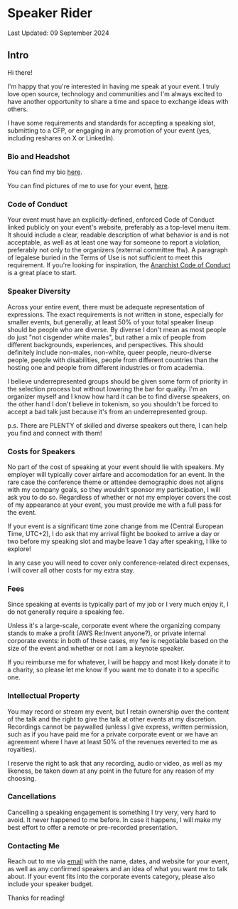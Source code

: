 # Speaker Rider

Last Updated: 09 September 2024

## Intro

Hi there!

I'm happy that you're interested in having me speak at your event. 
I truly love open source, technology and communities and I'm always excited to have another opportunity to share a time and space to exchange ideas with others.

I have some requirements and standards for accepting a speaking slot, submitting to a CFP, or engaging in any promotion of your event (yes, including reshares on X or LinkedIn).

### Bio and Headshot

You can find my bio [here](/public-speaking/home.md).

You can find pictures of me to use for your event, [here](/images/).

### Code of Conduct

Your event must have an explicitly-defined, enforced Code of Conduct linked publicly on your event's website, preferably as a top-level menu item. It should include a clear, readable description of what behavior is and is not acceptable, as well as at least one way for someone to report a violation, preferably not only to the organizers (external committee ftw). 
A paragraph of legalese buried in the Terms of Use is not sufficient to meet this requirement. If you're looking for inspiration, the [Anarchist Code of Conduct](https://web.archive.org/web/20240417125638/https://anarchistcode.com/anarchist-code-of-conduct/view.php) is a great place to start.

### Speaker Diversity

Across your entire event, there must be adequate representation of expressions. The exact requirements is not written in stone, especially for smaller events, but generally, at least 50% of your total speaker lineup should be people who are diverse. By diverse I don't mean as most people do just "not cisgender white males", but rather a mix of people from different backgrounds, experiences, and perspectives. This should definitely include non-males, non-white, queer people, neuro-diverse people, people with disabilities, people from different countries than the hosting one and people from different industries or from academia.

I believe underrepresented groups should be given some form of priority in the selection process but without lowering the bar for quality. 
I'm an organizer myself and I know how hard it can be to find diverse speakers, on the other hand I don't believe in tokenism, so you shouldn't be forced to accept a bad talk just because it's from an underrepresented group.

p.s. There are PLENTY of skilled and diverse speakers out there, I can help you find and connect with them!

### Costs for Speakers

No part of the cost of speaking at your event should lie with speakers. 
My employer will typically cover airfare and accomodation for an event.
In the rare case the conference theme or attendee demographic does not aligns with my company goals, so they wouldn't sponsor my participation, I will ask you to do so. 
Regardless of whether or not my employer covers the cost of my appearance at your event, you must provide me with a full pass for the event.

If your event is a significant time zone change from me (Central European Time, UTC+2), I do ask that my arrival flight be booked to arrive a day or two before my speaking slot and maybe leave 1 day after speaking, I like to explore!

In any case you will need to cover only conference-related direct expenses, I will cover all other costs for my extra stay.

### Fees

Since speaking at events is typically part of my job or I very much enjoy it, I do not generally require a speaking fee.

Unless it's a large-scale, corporate event where the organizing company stands to make a profit (AWS Re:Invent anyone?), or private internal corporate events: in both of these cases, my fee is negotiable based on the size of the event and whether or not I am a keynote speaker.

If you reimburse me for whatever, I will be happy and most likely donate it to a charity, so please let me know if you want me to donate it to a specific one.

### Intellectual Property

You may record or stream my event, but I retain ownership over the content of the talk and the right to give the talk at other events at my discretion. Recordings cannot be paywalled (unless I give express, written permission, such as if you have paid me for a private corporate event or we have an agreement where I have at least 50% of the revenues reverted to me as royalties).

I reserve the right to ask that any recording, audio or video, as well as my likeness, be taken down at any point in the future for any reason of my choosing.

### Cancellations

Cancelling a speaking engagement is something I try very, very hard to avoid. It never happened to me before. In case it happens, I will make my best effort to offer a remote or pre-recorded presentation. 

### Contacting Me

Reach out to me via [email](mailto:matteo@mb-consulting.dev) with the name, dates, and website for your event, as well as any confirmed speakers and an idea of what you want me to talk about. If your event fits into the corporate events category, please also include your speaker budget.

Thanks for reading!
